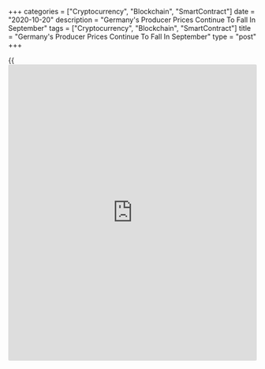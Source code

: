 +++
categories = ["Cryptocurrency", "Blockchain", "SmartContract"]
date = "2020-10-20"
description = "Germany's Producer Prices Continue To Fall In September"
tags = ["Cryptocurrency", "Blockchain", "SmartContract"]
title = "Germany's Producer Prices Continue To Fall In September"
type = "post"
+++

{{<iframe id="large-banner" src="https://www.bounty.group/#slide=27.0" width="100%" height="600" scrolling="no" style="border: 0px solid rgb(216, 221, 230); border-radius: 3px;">}}

Germany's producer prices continued to decline in September, data from
Destatis revealed Tuesday.

Producer prices were down 1 percent year-on-year, slower than the 1.2
percent decrease seen in August. Prices have decreased for the eighth
consecutive month.

On a monthly basis, producer prices gained 0.4 percent after staying
flat in August.

Excluding energy, producer prices dropped only 0.2 percent from last
year. Energy prices slid 3.3 percent.

Among other components, prices of intermediate goods and non-durable
consumer goods fell 1.3 percent and 0.1 percent, respectively.
Meanwhile, capital goods and durable consumer goods prices advanced 0.9
percent and 1.4 percent, respectively.

For comments and feedback [contact](https://www.playgroundfx.com/contact/): editorial@rtt[news](https://www.letsplayfx.com/blog/forex-news-website/).com

[Economic News][1]

 **What parts of the world are seeing the best (and worst) economic
performances lately? Click[here][2] to check out our [Econ Scorecard][2]
and find out! See up-to-the-moment [ranking](https://www.playgroundfx.com/blog/crypto-exchange-ranking/)s for the best and worst
performers in [GDP][3], [unemployment rate][4], [inflation][2] and much
more.**

   1. www.rtt[news](https://www.letsplayfx.com/blog/forex-news-website/).com/Content/EconomicNews.aspx
   2. www.rtt[news](https://www.letsplayfx.com/blog/forex-news-website/).com/economic-scorecard/world-rank/CPI/highest-performance.aspx
   3. www.rtt[news](https://www.letsplayfx.com/blog/forex-news-website/).com/economic-scorecard/world-rank/GDP/highest-performance.aspx
   4. www.rtt[news](https://www.letsplayfx.com/blog/forex-news-website/).com/economic-scorecard/world-rank/unemployment-rate/lowest-performance.aspx